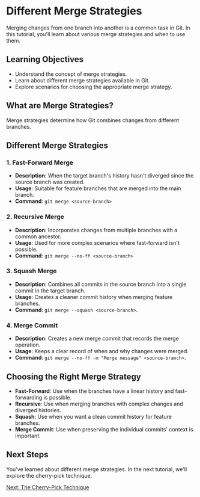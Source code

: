 # Different Merge Strategies

Merging changes from one branch into another is a common task in Git. In this tutorial, you'll learn about various merge strategies and when to use them.

## Learning Objectives

- Understand the concept of merge strategies.
- Learn about different merge strategies available in Git.
- Explore scenarios for choosing the appropriate merge strategy.

## What are Merge Strategies?

Merge strategies determine how Git combines changes from different branches.

## Different Merge Strategies

### 1. Fast-Forward Merge

- **Description**: When the target branch's history hasn't diverged since the source branch was created.
- **Usage**: Suitable for feature branches that are merged into the main branch.
- **Command**: `git merge <source-branch>`

### 2. Recursive Merge

- **Description**: Incorporates changes from multiple branches with a common ancestor.
- **Usage**: Used for more complex scenarios where fast-forward isn't possible.
- **Command**: `git merge --no-ff <source-branch>`

### 3. Squash Merge

- **Description**: Combines all commits in the source branch into a single commit in the target branch.
- **Usage**: Creates a cleaner commit history when merging feature branches.
- **Command**: `git merge --squash <source-branch>`.

### 4. Merge Commit

- **Description**: Creates a new merge commit that records the merge operation.
- **Usage**: Keeps a clear record of when and why changes were merged.
- **Command**: `git merge --no-ff -m "Merge message" <source-branch>`.

## Choosing the Right Merge Strategy

- **Fast-Forward**: Use when the branches have a linear history and fast-forwarding is possible.
- **Recursive**: Use when merging branches with complex changes and diverged histories.
- **Squash**: Use when you want a clean commit history for feature branches.
- **Merge Commit**: Use when preserving the individual commits' context is important.

## Next Steps

You've learned about different merge strategies. In the next tutorial, we'll explore the cherry-pick technique.

[Next: The Cherry-Pick Technique](05-cherry-pick.md)
